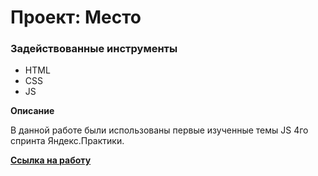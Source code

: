# Проект: Место

### Задействованные инструменты

* HTML
* CSS
* JS

**Описание**

В данной работе были использованы первые изученные темы JS 4го спринта Яндекс.Практики.

**[Ссылка на работу](https://venoletto.github.io/mesto/)**

